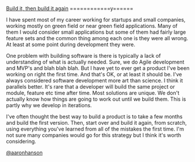 [Build it, then build it again](/post/build_it)
============y======

I have spent most of my career working for startups and small companies, working mostly on green field or near green field applications. Many of them I would consider small applications but some of them had fairly large feature sets and the common thing among each one is they were all wrong. At least at some point during development they were.

One problem with building software is there is typically a lack of understanding of what is actually needed. Sure, we do Agile development and MVP's and blah blah blah. But I have yet to ever get a product I've been working on right the first time. And that's OK, or at least it should be. I've always considered software development more art than science. I think it parallels better. It's rare that a developer will build the same project or module, feature etc time after time. Most solutions are unique. We don't actually know how things are going to work out until we build them. This is partly why we develop in iterations.

I've often thought the best way to build a product is to take a few months and build the first version. Then, start over and build it again, from scratch, using everything you've learned from all of the mistakes the first time. I'm not sure many companies would go for this strategy but I think it's worth considering.

[@aaronhanson](https://twitter.com/aaronhanson)
